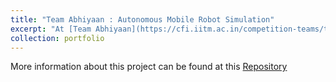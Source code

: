 ```yaml
---
title: "Team Abhiyaan : Autonomous Mobile Robot Simulation"
excerpt: "At [Team Abhiyaan](https://cfi.iitm.ac.in/competition-teams/team-abhiyaan), I developed a simulation based on ROS and Gazebo to rigorously test various path planning and perception algorithms before deploying them on real hardware. The code can be found [here](https://github.com/NuminousLozenge/virat-simulation)<br/><img src='/images/abhiyaan/virat_test.gif' height='300'>"
collection: portfolio
---
```


More information about this project can be found at this [Repository](https://github.com/NuminousLozenge/virat-simulation)